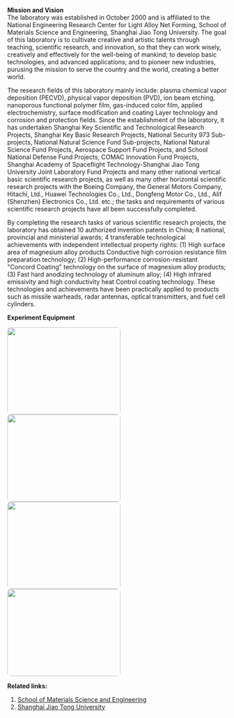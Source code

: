 **Mission and Vision**  
The laboratory was established in October 2000 and is affiliated to the National Engineering Research Center for Light Alloy Net Forming, School of Materials Science and Engineering, Shanghai Jiao Tong University. The goal of this laboratory is to cultivate creative and artistic talents through teaching, scientific research, and innovation, so that they can work wisely, creatively and effectively for the well-being of mankind; to develop basic technologies, and advanced applications; and to pioneer new industries, purusing the mission to serve the country and the world, creating a better world.

The research fields of this laboratory mainly include: plasma chemical vapor deposition (PECVD), physical vapor deposition (PVD), ion beam etching, nanoporous functional polymer film, gas-induced color film, applied electrochemistry, surface modification and coating Layer technology and corrosion and protection fields. Since the establishment of the laboratory, it has undertaken Shanghai Key Scientific and Technological Research Projects, Shanghai Key Basic Research Projects, National Security 973 Sub-projects, National Natural Science Fund Sub-projects, National Natural Science Fund Projects, Aerospace Support Fund Projects, and School National Defense Fund Projects, COMAC Innovation Fund Projects, Shanghai Academy of Spaceflight Technology-Shanghai Jiao Tong University Joint Laboratory Fund Projects and many other national vertical basic scientific research projects, as well as many other horizontal scientific research projects with the Boeing Company, the General Motors Company, Hitachi, Ltd., Huawei Technologies Co., Ltd., Dongfeng Motor Co., Ltd., Alif (Shenzhen) Electronics Co., Ltd. etc.; the tasks and requirements of various scientific research projects have all been successfully completed.

By completing the research tasks of various scientific research projects, the laboratory has obtained 10 authorized invention patents in China; 8 national, provincial and ministerial awards; 4 transferable technological achievements with independent intellectual property rights: (1) High surface area of magnesium alloy products Conductive high corrosion resistance film preparation technology; (2) High-performance corrosion-resistant "Concord Coating" technology on the surface of magnesium alloy products; (3) Fast hard anodizing technology of aluminum alloy; (4) High infrared emissivity and high conductivity heat Control coating technology. These technologies and achievements have been practically applied to products such as missile warheads, radar antennas, optical transmitters, and fuel cell cylinders.

**Experiment Equipment**
<style>
img {
    border-radius: 8px;
}
</style>

<img src="../assets/images/电化学工作站.jpg" alt="" width="260" height="200">
<img src="../assets/images/电镀电源.jpg" alt="" width="260" height="200">
<img src="../assets/images/紫外激光刻蚀机.jpg" alt="" width="260" height="200">
<img src="../assets/images/PVD.png" alt="" width="260" height="200">

**Related links:**
1. [School of Materials Science and Engineering](https://smse.sjtu.edu.cn/)
2. [Shanghai Jiao Tong University](https://www.sjtu.edu.cn/)
<!---3. [Cornell University](https://www.cornell.edu/about)--->

